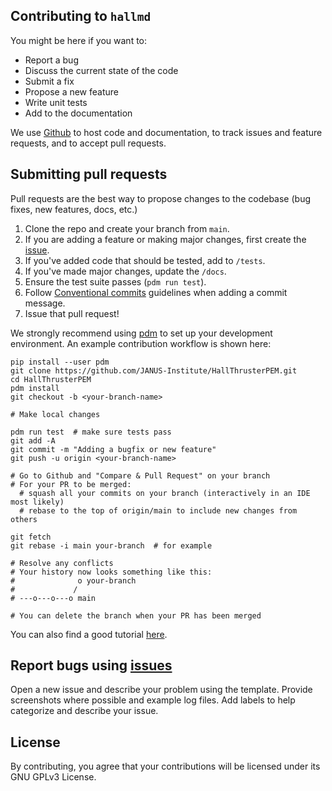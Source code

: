 ## Contributing to `hallmd`
You might be here if you want to:

- Report a bug
- Discuss the current state of the code
- Submit a fix
- Propose a new feature
- Write unit tests
- Add to the documentation

We use [Github](https://guides.github.com/introduction/flow/index.html) to host code and documentation, to track issues and feature requests, and to accept pull requests.

## Submitting pull requests
Pull requests are the best way to propose changes to the codebase (bug fixes, new features, docs, etc.)

1. Clone the repo and create your branch from `main`. 
2. If you are adding a feature or making major changes, first create the [issue](https://github.com/eckelsjd/amisc/issues). 
3. If you've added code that should be tested, add to `/tests`. 
4. If you've made major changes, update the `/docs`. 
5. Ensure the test suite passes (`pdm run test`).
6. Follow [Conventional commits](https://www.conventionalcommits.org/en/v1.0.0/) guidelines when adding a commit message.
7. Issue that pull request!

We strongly recommend using [pdm](https://github.com/pdm-project/pdm) to set up your development environment. An example contribution workflow is shown here:

```shell
pip install --user pdm
git clone https://github.com/JANUS-Institute/HallThrusterPEM.git
cd HallThrusterPEM
pdm install
git checkout -b <your-branch-name>

# Make local changes

pdm run test  # make sure tests pass
git add -A
git commit -m "Adding a bugfix or new feature"
git push -u origin <your-branch-name>

# Go to Github and "Compare & Pull Request" on your branch
# For your PR to be merged:
  # squash all your commits on your branch (interactively in an IDE most likely)
  # rebase to the top of origin/main to include new changes from others
  
git fetch
git rebase -i main your-branch  # for example
  
# Resolve any conflicts
# Your history now looks something like this:
#              o your-branch
#             /
# ---o---o---o main
  
# You can delete the branch when your PR has been merged
```

You can also find a good tutorial [here](https://github.com/firstcontributions/first-contributions/tree/main).

## Report bugs using [issues](https://github.com/eckelsjd/amisc/issues)
Open a new issue and describe your problem using the template. Provide screenshots where possible and example log files.
Add labels to help categorize and describe your issue.

## License
By contributing, you agree that your contributions will be licensed under its GNU GPLv3 License.
